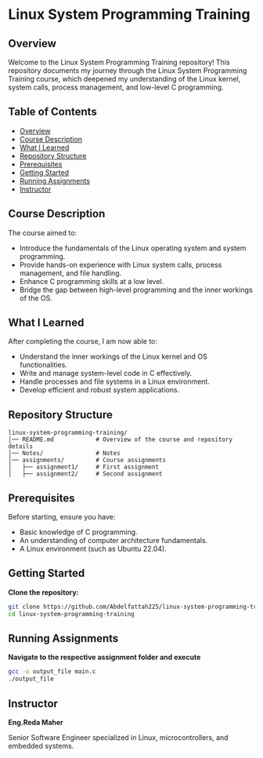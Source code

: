 # Linux System Programming Training

## Overview
Welcome to the Linux System Programming Training repository! This repository documents my journey through the Linux System Programming Training course, which deepened my understanding of the Linux kernel, system calls, process management, and low-level C programming.

## Table of Contents
- [Overview](#overview)
- [Course Description](#course-description)
- [What I Learned](#what-i-learned)
- [Repository Structure](#repository-structure)
- [Prerequisites](#prerequisites)
- [Getting Started](#getting-started)
- [Running Assignments](#running-assignments)
- [Instructor](#instructor)

## Course Description
The course aimed to:
- Introduce the fundamentals of the Linux operating system and system programming.
- Provide hands-on experience with Linux system calls, process management, and file handling.
- Enhance C programming skills at a low level.
- Bridge the gap between high-level programming and the inner workings of the OS.

## What I Learned
After completing the course, I am now able to:
- Understand the inner workings of the Linux kernel and OS functionalities.
- Write and manage system-level code in C effectively.
- Handle processes and file systems in a Linux environment.
- Develop efficient and robust system applications.

## Repository Structure
```plaintext
linux-system-programming-training/
│── README.md            # Overview of the course and repository details
│── Notes/               # Notes
│── assignments/         # Course assignments
│   ├── assignment1/     # First assignment
│   ├── assignment2/     # Second assignment
```
## Prerequisites
Before starting, ensure you have:
- Basic knowledge of C programming.
- An understanding of computer architecture fundamentals.
- A Linux environment (such as Ubuntu 22.04).

## Getting Started
**Clone the repository:**
```sh
git clone https://github.com/Abdelfattah225/linux-system-programming-training.git
cd linux-system-programming-training
```
## Running Assignments
**Navigate to the respective assignment folder and execute**
```sh
gcc -o output_file main.c
./output_file
```
## Instructor
**Eng.Reda Maher**

Senior Software Engineer specialized in Linux, microcontrollers, and embedded systems.
